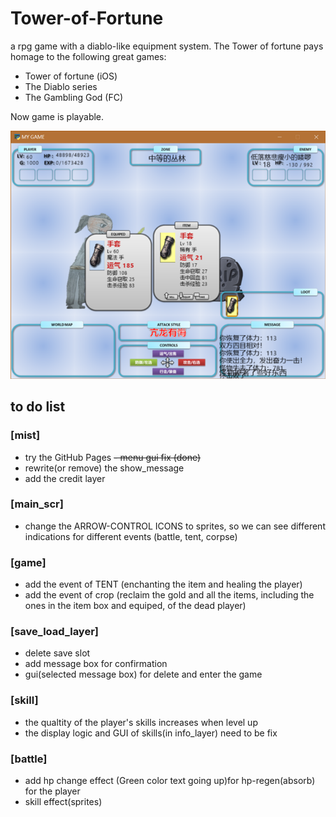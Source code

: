 # Tower-of-Fortune
a rpg game with a diablo-like equipment system.
The Tower of fortune pays homage to the following great games:
- Tower of fortune (iOS)
- The Diablo series
- The Gambling God (FC)

Now game is playable.

![screenshot](./pic/screenshot.png)

## to do list

### [mist]
- try the GitHub Pages
~~- menu gui fix (done)~~
- rewrite(or remove) the show_message
- add the credit layer

### [main_scr]
- change the ARROW-CONTROL ICONS to sprites, so we can see different indications for different events (battle, tent, corpse)

### [game]
- add the event of TENT (enchanting the item and healing the player)
- add the event of crop (reclaim the gold and all the items, including the ones in the item box and equiped, of the dead player) 

### [save_load_layer]
- delete save slot
- add message box for confirmation
- gui(selected message box) for delete and enter the game

### [skill]
- the qualtity of the player's skills increases when level up
- the display logic and GUI of skills(in info_layer) need to be fix

### [battle]
- add hp change effect (Green color text going up)for hp-regen(absorb) for the player
- skill effect(sprites) 


